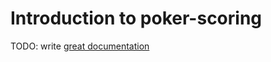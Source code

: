 # Introduction to poker-scoring

TODO: write [great documentation](http://jacobian.org/writing/what-to-write/)
